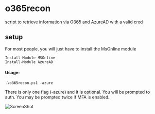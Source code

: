 # o365recon
script to retrieve information via O365 and AzureAD with a valid cred

## setup
For most people, you will just have to install the MsOnline module
```
Install-Module MSOnline
Install-Module AzureAD
```

#### Usage:
```
.\o365recon.ps1 -azure
```

There is only one flag (-azure) and it is optional. You will be prompted to auth. You may be prompted twice if MFA is enabled.

![ScreenShot](https://raw.github.com/nyxgeek/o365recon/master/screenshot.png)

